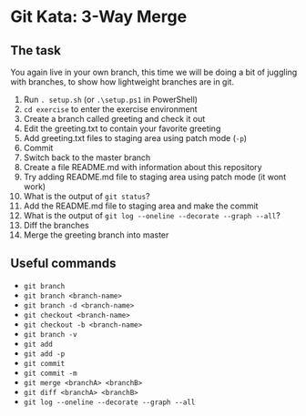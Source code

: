 # Git Kata: 3-Way Merge

## The task
You again live in your own branch, this time we will be doing a bit of juggling with branches, to show how lightweight branches are in git.

1. Run `. setup.sh` (or `.\setup.ps1` in PowerShell)
1. `cd exercise` to enter the exercise environment
1. Create a branch called greeting and check it out
1. Edit the greeting.txt to contain your favorite greeting
1. Add greeting.txt files to staging area using patch mode (`-p`)
1. Commit
1. Switch back to the master branch
1. Create a file README.md with information about this repository
1. Try adding README.md file to staging area using patch mode (it wont work)
1. What is the output of `git status`?
1. Add the README.md file to staging area and make the commit
1. What is the output of `git log --oneline --decorate --graph --all`?
1. Diff the branches
1. Merge the greeting branch into master

## Useful commands
- `git branch`
- `git branch <branch-name>`
- `git branch -d <branch-name>`
- `git checkout <branch-name>`
- `git checkout -b <branch-name>`
- `git branch -v`
- `git add`
- `git add -p`
- `git commit`
- `git commit -m`
- `git merge <branchA> <branchB>`
- `git diff <branchA> <branchB>`
- `git log --oneline --decorate --graph --all`
